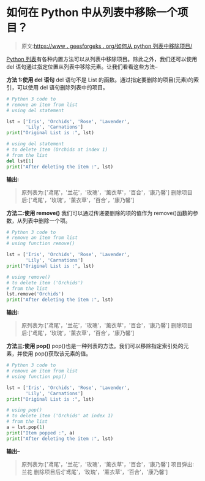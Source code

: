 # 如何在 Python 中从列表中移除一个项目？

> 原文:[https://www . geesforgeks . org/如何从 python 列表中移除项目/](https://www.geeksforgeeks.org/how-to-remove-an-item-from-the-list-in-python/)

[Python 列表](https://www.geeksforgeeks.org/python-list/)有各种内置方法可以从列表中移除项目。除此之外，我们还可以使用 del 语句通过指定位置从列表中移除元素。让我们看看这些方法–

**方法 1:使用 del 语句**
del 语句不是 List 的函数。通过指定要删除的项目(元素)的索引，可以使用 del 语句删除列表中的项目。

```py
# Python 3 code to
# remove an item from list
# using del statement

lst = ['Iris', 'Orchids', 'Rose', 'Lavender',
       'Lily', 'Carnations']
print("Original List is :", lst)

# using del statement
# to delete item (Orchids at index 1) 
# from the list
del lst[1]
print("After deleting the item :", lst)
```

**输出:**

> 原列表为:['鸢尾'，'兰花'，'玫瑰'，'薰衣草'，'百合'，'康乃馨']
> 删除项目后:['鸢尾'，'玫瑰'，'薰衣草'，'百合'，'康乃馨']

**方法二:使用 remove()**
我们可以通过传递要删除的项的值作为 remove()函数的参数，从列表中删除一个项。

```py
# Python 3 code to
# remove an item from list
# using function remove()

lst = ['Iris', 'Orchids', 'Rose', 'Lavender',
       'Lily', 'Carnations']
print("Original List is :", lst)

# using remove()
# to delete item ('Orchids') 
# from the list
lst.remove('Orchids')
print("After deleting the item :", lst)
```

**输出:**

> 原列表为:['鸢尾'，'兰花'，'玫瑰'，'薰衣草'，'百合'，'康乃馨']
> 删除项目后:['鸢尾'，'玫瑰'，'薰衣草'，'百合'，'康乃馨']

**方法三:使用 pop()**
pop()也是一种列表的方法。我们可以移除指定索引处的元素，并使用 pop()获取该元素的值。

```py
# Python 3 code to
# remove an item from list
# using function pop()

lst = ['Iris', 'Orchids', 'Rose', 'Lavender', 
       'Lily', 'Carnations']
print("Original List is :", lst)

# using pop()
# to delete item ('Orchids' at index 1) 
# from the list
a = lst.pop(1)
print("Item popped :", a)
print("After deleting the item :", lst)
```

**输出–**

> 原列表为:['鸢尾'，'兰花'，'玫瑰'，'薰衣草'，'百合'，'康乃馨']
> 项目弹出:兰花
> 删除项目后:['鸢尾'，'玫瑰'，'薰衣草'，'百合'，'康乃馨']